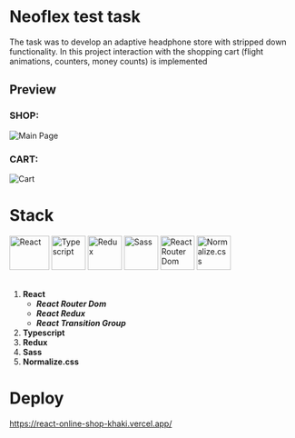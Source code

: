 # Neoflex test task

The task was to develop an adaptive headphone store with stripped down functionality.
In this project interaction with the shopping cart (flight animations, counters, money counts) is implemented

## Preview

### **SHOP:**

<img src="https://i.imgur.com/i2j8pJn.png" alt="Main Page">

### **CART:**

<img src="https://i.imgur.com/ZVbjsnE.png" alt="Cart">

# Stack

<div>
  <img src="https://upload.wikimedia.org/wikipedia/commons/thumb/a/a7/React-icon.svg/60px-React-icon.svg.png" alt="React" width="70" height="60">
  <img src="https://upload.wikimedia.org/wikipedia/commons/4/4c/Typescript_logo_2020.svg" alt="Typescript" width="60" height="60">
  <img src="https://www.svgrepo.com/show/303557/redux-logo.svg" alt="Redux" width="60" height="60">
  <img src="https://cdn-icons-png.flaticon.com/512/5968/5968358.png" alt="Sass" width="60" height="60">
  <img src="https://www.svgrepo.com/show/354262/react-router.svg" alt="React Router Dom" width="60" height="60">
  <img src="https://seeklogo.com/images/N/normalize-logo-8DDC3506C7-seeklogo.com.png" alt="Normalize.css" width="60" height="60">
</div>

</br>

1. **React**
   - ***React Router Dom***
   - ***React Redux***
   - ***React Transition Group***
2. **Typescript**
3. **Redux**
4. **Sass**
5. **Normalize.css**


# Deploy 

https://react-online-shop-khaki.vercel.app/
